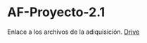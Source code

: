# AF-Proyecto-2.1
Enlace a los archivos de la adiquisición. [Drive](https://drive.google.com/drive/folders/1H68tALmbUYGpUmcidTUISjLPDnYXy50l?usp=sharing)
